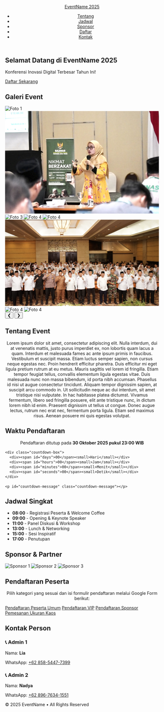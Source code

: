 <!DOCTYPE html>
<html lang="id">
<head>
  <meta charset="UTF-8" />
  <meta name="viewport" content="width=device-width, initial-scale=1.0" />
  <title>EventName 2025</title>
  <link rel="stylesheet" href="styles.css" />
</head>
<body>
  <!-- HEADER -->
  <header class="site-header">
    <div class="container header-inner">
      <a href="#" class="logo">EventName 2025</a>
      <nav>
        <ul class="nav">
          <li><a href="#about">Tentang</a></li>
          <li><a href="#schedule">Jadwal</a></li>
          <li><a href="#sponsor">Sponsor</a></li>
          <li><a href="#register" class="cta">Daftar</a></li>
          <li><a href="#contact">Kontak</a></li>
        </ul>
      </nav>
    </div>
  </header>

  <!-- HERO -->
<section class="hero" id="home">
  <div class="container">
    <h1>Selamat Datang di <span>EventName 2025</span></h1>
    <p>Konferensi Inovasi Digital Terbesar Tahun Ini!</p>
    <a href="#register" class="btn-primary">Daftar Sekarang</a>
  </div>
</section>

  <section id="gallery" class="section alt-bg">
  <div class="container">
    <h2>Galeri Event</h2>
    <div class="slider">
      <div class="slides">
        <img src="gambar1.jpg" alt="Foto 1">
        <img src="gambar2.jpg" alt="Foto 2">
        <img src="gambar3.jpg" alt="Foto 3">
        <img src="gambar4.jpg" alt="Foto 4">
        <img src="gambar5.jpg" alt="Foto 4">
        <img src="gambar6.jpg" alt="Foto 4">
        <img src="gambar7.jpg" alt="Foto 4">
        <img src="gambar8.jpg" alt="Foto 4">
      </div>
      <button class="prev">&#10094;</button>
      <button class="next">&#10095;</button>
    </div>
  </div>
</section>


  <!-- TENTANG -->
  <section id="about" class="section container">
    <h2>Tentang Event</h2>
    <p style="text-align:center;">
        Lorem ipsum dolor sit amet, consectetur adipiscing elit. Nulla interdum, dui at venenatis mattis, justo purus imperdiet ex, non lobortis quam lacus a quam. Interdum et malesuada fames ac ante ipsum primis in faucibus. Vestibulum et suscipit massa. Etiam luctus semper sapien, non cursus neque egestas nec. Proin hendrerit efficitur pharetra. Duis efficitur mi eget ligula pretium rutrum at eu metus. Mauris sagittis vel lorem id fringilla. Etiam tempor feugiat tellus, convallis elementum ligula egestas vitae. Duis malesuada nunc non massa bibendum, id porta nibh accumsan. Phasellus id nisi ut augue consectetur tincidunt. Aliquam tempor dignissim sapien, at suscipit arcu commodo in. Ut sollicitudin neque ac dui interdum, sit amet tristique nisi vulputate. In hac habitasse platea dictumst. Vivamus fermentum, libero sed fringilla posuere, elit ante tristique nunc, in dictum lorem nibh id enim. Praesent dignissim ut tellus ut congue. Donec augue lectus, rutrum nec erat nec, fermentum porta ligula. Etiam sed maximus risus. Aenean posuere mi quis egestas volutpat. 
    </p> 
      
  </section>

<!-- COUNTDOWN -->
  <section id="countdown" class="section container">
    <h2>Waktu Pendaftaran</h2>
    <p class="small" style="text-align:center;">Pendaftaran ditutup pada <strong>30 Oktober 2025 pukul 23:00 WIB</strong></p>
    
    <div class="countdown-box">
      <div><span id="days">00</span><small>Hari</small></div>
      <div><span id="hours">00</span><small>Jam</small></div>
      <div><span id="minutes">00</span><small>Menit</small></div>
      <div><span id="seconds">00</span><small>Detik</small></div>
    </div>

    <p id="countdown-message" class="countdown-message"></p>
  </section>


  <!-- JADWAL -->
  <section id="schedule" class="section alt-bg container">
    <h2>Jadwal Singkat</h2>
    <ul class="timeline">
      <li><strong>08:00</strong> - Registrasi Peserta & Welcome Coffee</li>
      <li><strong>09:00</strong> - Opening & Keynote Speaker</li>
      <li><strong>11:00</strong> - Panel Diskusi & Workshop</li>
      <li><strong>13:00</strong> - Lunch & Networking</li>
      <li><strong>15:00</strong> - Sesi Inspiratif</li>
      <li><strong>17:00</strong> - Penutupan</li>
    </ul>
  </section>

  <!-- SPONSOR -->
  <section id="sponsor" class="section container">
    <h2>Sponsor & Partner</h2>
    <div class="sponsors">
      <img src="sponsor1.png" alt="Sponsor 1">
      <img src="sponsor2.png" alt="Sponsor 2">
      <img src="sponsor3.png" alt="Sponsor 3">
    </div>
  </section>

  <!-- PENDAFTARAN -->
  <section id="register" class="section alt-bg container">
    <h2>Pendaftaran Peserta</h2>
    <p style="text-align:center;">Pilih kategori yang sesuai dan isi formulir pendaftaran melalui Google Form berikut:</p>
    <div class="register-buttons">
      <a href="https://forms.gle/link-form-umum" target="_blank" class="btn-primary">Pendaftaran Peserta Umum</a>
      <a href="https://forms.gle/link-form-vip" target="_blank" class="btn-secondary">Pendaftaran VIP</a>
      <a href="https://forms.gle/link-form-sponsor" target="_blank" class="btn-secondary">Pendaftaran Sponsor</a>
      <a href="https://forms.gle/link-form-volunteer" target="_blank" class="btn-secondary">Pemesanan Ukuran Kaos</a>
    </div>
  </section>

  <!-- KONTAK -->
  <section id="contact" class="section container">
    <h2>Kontak Person</h2>
    <div class="contacts">
      <div class="contact-card">
        <h3>📞 Admin 1</h3>
        <p>Nama: <strong>Lia</strong></p>
        <p>WhatsApp: <a href="https://wa.me/6285854477399" target="_blank">+62 858-5447-7399</a></p>
      </div>
      <div class="contact-card">
        <h3>📞 Admin 2</h3>
        <p>Nama: <strong>Nadya</strong></p>
        <p>WhatsApp: <a href="https://wa.me/6289676341551" target="_blank">+62 896-7634-1551</a></p>
      </div>
    </div>
  </section>

  <!-- FOOTER -->
  <footer class="site-footer">
    <p>© 2025 EventName • All Rights Reserved</p>
  </footer>

  <script src="scripts.js"></script>
</body>
</html>

